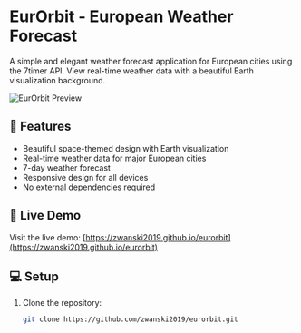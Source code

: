 # EurOrbit - European Weather Forecast

A simple and elegant weather forecast application for European cities using the 7timer API. View real-time weather data with a beautiful Earth visualization background.

![EurOrbit Preview](/preview.png)

## 🌟 Features

- Beautiful space-themed design with Earth visualization
- Real-time weather data for major European cities
- 7-day weather forecast
- Responsive design for all devices
- No external dependencies required

## 🚀 Live Demo

Visit the live demo: [https://zwanski2019.github.io/eurorbit](https://zwanski2019.github.io/eurorbit)

## 💻 Setup

1. Clone the repository:
   ```bash
   git clone https://github.com/zwanski2019/eurorbit.git
